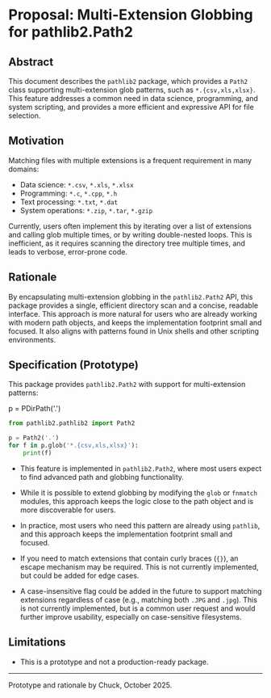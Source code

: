 # Proposal: Multi-Extension Globbing for pathlib2.Path2

## Abstract
This document describes the `pathlib2` package, which provides a `Path2` class supporting multi-extension glob patterns, such as `*.{csv,xls,xlsx}`. This feature addresses a common need in data science, programming, and system scripting, and provides a more efficient and expressive API for file selection.

## Motivation
Matching files with multiple extensions is a frequent requirement in many domains:
 - Data science: `*.csv`, `*.xls`, `*.xlsx`
 - Programming: `*.c`, `*.cpp`, `*.h`
 - Text processing: `*.txt`, `*.dat`
 - System operations: `*.zip`, `*.tar`, `*.gzip`

Currently, users often implement this by iterating over a list of extensions and calling glob multiple times, or by writing double-nested loops. This is inefficient, as it requires scanning the directory tree multiple times, and leads to verbose, error-prone code.

## Rationale
By encapsulating multi-extension globbing in the `pathlib2.Path2` API, this package provides a single, efficient directory scan and a concise, readable interface. This approach is more natural for users who are already working with modern path objects, and keeps the implementation footprint small and focused. It also aligns with patterns found in Unix shells and other scripting environments.  

## Specification (Prototype)
This package provides `pathlib2.Path2` with support for multi-extension patterns:

p = PDirPath('.')

```python
from pathlib2.pathlib2 import Path2

p = Path2('.')
for f in p.glob('*.{csv,xls,xlsx}'):
    print(f)
```

 - This feature is implemented in `pathlib2.Path2`, where most users expect to find advanced path and globbing functionality.
 - While it is possible to extend globbing by modifying the `glob` or `fnmatch` modules, this approach keeps the logic close to the path object and is more discoverable for users.
 - In practice, most users who need this pattern are already using `pathlib`, and this approach keeps the implementation footprint small and focused.
 - If you need to match extensions that contain curly braces (`{}`), an escape mechanism may be required. This is not currently implemented, but could be added for edge cases.

- A case-insensitive flag could be added in the future to support matching extensions regardless of case (e.g., matching both `.JPG` and `.jpg`). This is not currently implemented, but is a common user request and would further improve usability, especially on case-sensitive filesystems.

## Limitations
 - This is a prototype and not a production-ready package.

---
Prototype and rationale by Chuck, October 2025.
